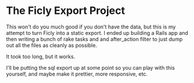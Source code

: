 # The Ficly Export Project

This won't do you much good if you don't have the data, but this is my attempt to turn Ficly into a static export.  I ended up building a Rails app and then writing a bunch of rake tasks and and after_action filter to just dump out all the files as cleanly as possible.

It took too long, but it works.

I'll be putting the sql export up at some point so you can play with this yourself, and maybe make it prettier, more responsive, etc.
